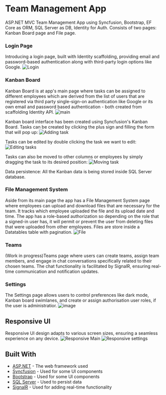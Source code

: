 # Team Management App

ASP.NET MVC Team Management App using Syncfusion, Bootstrap, EF Core as ORM, SQL Server as DB, Identity for Auth. Consists of two pages: Kanban Board page and File page.

### Login Page
Introducing a login page, built with Identity scaffolding, providing email and password-based authentication along with third-party login options like Google.
![Login](https://github.com/stefank1995/team-management-app/assets/132662524/93872f9a-03fe-4958-a815-ceeb4a3c7202)

### Kanban Board
Kanban Board is at app's main page where tasks can be assigned to different employees which are derived from the list of users that are registered via third party single-sign-on authentication like Google or its own email and password based authentication - both created from scaffolding Identity API.
![main](https://github.com/stefank1995/team-management-app/assets/132662524/47fd9dd1-ebdd-403e-8938-2a1583117949)


Kanban board interface has been created using Syncfusion's Kanban Board. Tasks can be created by clicking the plus sign and filling the form that will pop up:
![Adding task](https://github.com/stefank1995/team-management-app/assets/132662524/69776d0d-3cf2-4145-94cb-aecf32beba2b)

Tasks can be edited by double clicking the task we want to edit:
![Editing tasks](https://github.com/stefank1995/team-management-app/assets/132662524/f8c0694e-c49e-4274-81d4-eeecc804ca9c)


Tasks can also be moved to other columns or employees by simply dragging the task to its desired position:
![Moving task](https://github.com/stefank1995/team-management-app/assets/132662524/b29da5b0-258c-4cc7-8c77-c6a325bca139)

Data persistence: All the Kanban data is being stored inside SQL Server database.

### File Management System
Aside from its main page the app has a File Management System page where employees can upload and download files that are necessary for the team. It tracks which employee uploaded the file and its upload date and time. The app has a role-based authorization so depending on the role that a signed-in user has, it will permit or prevent the user from deleting files that were uploaded from other employees. Files are store inside a Datatables table with pagination.
![File](https://github.com/stefank1995/team-management-app/assets/132662524/657c250b-5696-4f5c-b3b8-01bb5aa67e7b)

### Teams
(Work in progress)Teams page where users can create teams, assign team members, and engage in chat conversations specifically related to their chosen teams. The chat functionality is facilitated by SignalR, ensuring real-time communication and notification updates.

### Settings
The Settings page allows users to control preferences like dark mode, Kanban board swimlanes, and create or assign authorisation user roles, if the user is administratior.
![image](https://github.com/stefank1995/team-management-app/assets/132662524/3ef78f21-d3c3-4778-a14d-bde4cc097267)

## Responsive UI
Responsive UI design adapts to various screen sizes, ensuring a seamless experience on any device.
![Responsive Main](https://github.com/stefank1995/team-management-app/assets/132662524/097bdda3-3282-43d7-8168-e59dd298b9a4)
![Responsive settings](https://github.com/stefank1995/team-management-app/assets/132662524/19ea3773-657f-4af8-8dcb-73cc2509bfaf)

## Built With

* [ASP.NET](https://dotnet.microsoft.com/en-us/apps/aspnet) - The web framework used
* [Syncfusion](https://www.syncfusion.com/) - Used for some UI components
* [Bootstrap](https://getbootstrap.com/) - Used for some UI components
* [SQL Server](https://www.microsoft.com/en-us/sql-server/sql-server-downloads) - Used to persist data
* [SignalR](https://dotnet.microsoft.com/en-us/apps/aspnet/signalr) - Used for adding real-time functionality




